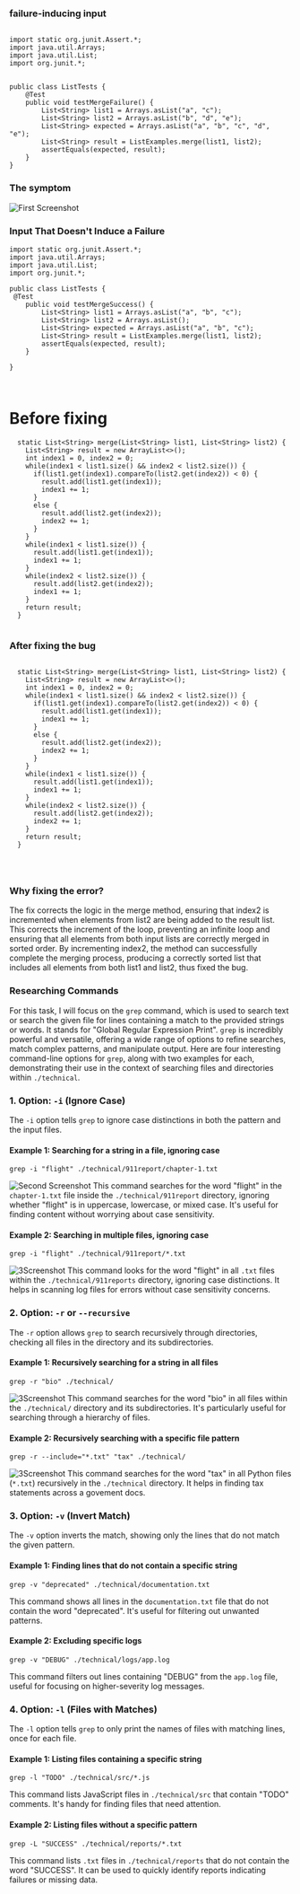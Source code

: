 ### failure-inducing input

```

import static org.junit.Assert.*;
import java.util.Arrays;
import java.util.List;
import org.junit.*;


public class ListTests {
    @Test
    public void testMergeFailure() {
        List<String> list1 = Arrays.asList("a", "c");
        List<String> list2 = Arrays.asList("b", "d", "e");
        List<String> expected = Arrays.asList("a", "b", "c", "d", "e");
        List<String> result = ListExamples.merge(list1, list2);
        assertEquals(expected, result);
    }
}

```
### The symptom
![First Screenshot](f1.png)

### Input That Doesn't Induce a Failure

```
import static org.junit.Assert.*;
import java.util.Arrays;
import java.util.List;
import org.junit.*;

public class ListTests {
 @Test
    public void testMergeSuccess() {
        List<String> list1 = Arrays.asList("a", "b", "c");
        List<String> list2 = Arrays.asList();
        List<String> expected = Arrays.asList("a", "b", "c");
        List<String> result = ListExamples.merge(list1, list2);
        assertEquals(expected, result); 
    }

}



```


# Before fixing
```
  static List<String> merge(List<String> list1, List<String> list2) {
    List<String> result = new ArrayList<>();
    int index1 = 0, index2 = 0;
    while(index1 < list1.size() && index2 < list2.size()) {
      if(list1.get(index1).compareTo(list2.get(index2)) < 0) {
        result.add(list1.get(index1));
        index1 += 1;
      }
      else {
        result.add(list2.get(index2));
        index2 += 1;
      }
    }
    while(index1 < list1.size()) {
      result.add(list1.get(index1));
      index1 += 1;
    }
    while(index2 < list2.size()) {
      result.add(list2.get(index2));
      index1 += 1;
    }
    return result;
  }


```


### After fixing the bug
```

  static List<String> merge(List<String> list1, List<String> list2) {
    List<String> result = new ArrayList<>();
    int index1 = 0, index2 = 0;
    while(index1 < list1.size() && index2 < list2.size()) {
      if(list1.get(index1).compareTo(list2.get(index2)) < 0) {
        result.add(list1.get(index1));
        index1 += 1;
      }
      else {
        result.add(list2.get(index2));
        index2 += 1;
      }
    }
    while(index1 < list1.size()) {
      result.add(list1.get(index1));
      index1 += 1;
    }
    while(index2 < list2.size()) {
      result.add(list2.get(index2));
      index2 += 1;
    }
    return result;
  }




```

### Why fixing the error?

The fix corrects the logic in the merge method, ensuring that index2 is incremented when elements from list2 are being added to the result list. 
This corrects the increment of the loop, preventing an infinite loop and ensuring that all elements from both input lists are correctly merged in sorted order. By incrementing index2, the method can successfully complete the merging process, producing a correctly sorted list that includes all elements from both list1 and list2, thus fixed the bug.


### Researching Commands

For this task, I will focus on the `grep` command, which is used to search text or search the given file for lines containing a match to the provided strings or words. It stands for "Global Regular Expression Print". `grep` is incredibly powerful and versatile, offering a wide range of options to refine searches, match complex patterns, and manipulate output. Here are four interesting command-line options for `grep`, along with two examples for each, demonstrating their use in the context of searching files and directories within `./technical`.

### 1. Option: `-i` (Ignore Case)

The `-i` option tells `grep` to ignore case distinctions in both the pattern and the input files.

#### Example 1: Searching for a string in a file, ignoring case

```
grep -i "flight" ./technical/911report/chapter-1.txt
```
![Second Screenshot](f2.png)
This command searches for the word "flight" in the `chapter-1.txt` file inside the `./technical/911report` directory, ignoring whether "flight" is in uppercase, lowercase, or mixed case. It's useful for finding content without worrying about case sensitivity.

#### Example 2: Searching in multiple files, ignoring case

```
grep -i "flight" ./technical/911report/*.txt
```
![3Screenshot](f3.png)
This command looks for the word "flight" in all `.txt` files within the `./technical/911reports` directory, ignoring case distinctions. It helps in scanning log files for errors without case sensitivity concerns.

### 2. Option: `-r` or `--recursive`

The `-r` option allows `grep` to search recursively through directories, checking all files in the directory and its subdirectories.

#### Example 1: Recursively searching for a string in all files

```
grep -r "bio" ./technical/
```
![3Screenshot](f4.png)
This command searches for the word "bio" in all files within the `./technical/` directory and its subdirectories. It's particularly useful for searching through a hierarchy of files.

#### Example 2: Recursively searching with a specific file pattern

```
grep -r --include="*.txt" "tax" ./technical/
```
![3Screenshot](f5.png)
This command searches for the word "tax" in all Python files (`*.txt`) recursively in the `./technical` directory. It helps in finding tax statements across a govement docs.

### 3. Option: `-v` (Invert Match)

The `-v` option inverts the match, showing only the lines that do not match the given pattern.

#### Example 1: Finding lines that do not contain a specific string

```
grep -v "deprecated" ./technical/documentation.txt
```

This command shows all lines in the `documentation.txt` file that do not contain the word "deprecated". It's useful for filtering out unwanted patterns.

#### Example 2: Excluding specific logs

```
grep -v "DEBUG" ./technical/logs/app.log
```

This command filters out lines containing "DEBUG" from the `app.log` file, useful for focusing on higher-severity log messages.

### 4. Option: `-l` (Files with Matches)

The `-l` option tells `grep` to only print the names of files with matching lines, once for each file.

#### Example 1: Listing files containing a specific string

```
grep -l "TODO" ./technical/src/*.js
```

This command lists JavaScript files in `./technical/src` that contain "TODO" comments. It's handy for finding files that need attention.

#### Example 2: Listing files without a specific pattern

```
grep -L "SUCCESS" ./technical/reports/*.txt
```

This command lists `.txt` files in `./technical/reports` that do not contain the word "SUCCESS". It can be used to quickly identify reports indicating failures or missing data.

